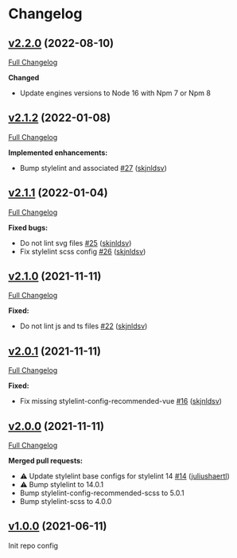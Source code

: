 # Changelog

## [v2.2.0](https://github.com/nextcloud/stylelint-config/tree/v2.2.0) (2022-08-10)

[Full Changelog](https://github.com/nextcloud/stylelint-config/compare/v2.1.2...v2.2.0)

**Changed**

- Update engines versions to Node 16 with Npm 7 or Npm 8

## [v2.1.2](https://github.com/nextcloud/stylelint-config/tree/v2.1.2) (2022-01-08)

[Full Changelog](https://github.com/nextcloud/stylelint-config/compare/v2.1.1...v2.1.2)

**Implemented enhancements:**

- Bump stylelint and associated [\#27](https://github.com/nextcloud/stylelint-config/pull/27) ([skjnldsv](https://github.com/skjnldsv))

## [v2.1.1](https://github.com/nextcloud/stylelint-config/tree/v2.1.1) (2022-01-04)

[Full Changelog](https://github.com/nextcloud/stylelint-config/compare/v2.1.0...v2.1.1)

**Fixed bugs:**

- Do not lint svg files [\#25](https://github.com/nextcloud/stylelint-config/pull/25) ([skjnldsv](https://github.com/skjnldsv))
- Fix stylelint scss config [\#26](https://github.com/nextcloud/stylelint-config/pull/26) ([skjnldsv](https://github.com/skjnldsv))

## [v2.1.0](https://github.com/nextcloud/stylelint-config/tree/v2.1.0) (2021-11-11)

[Full Changelog](https://github.com/nextcloud/stylelint-config/compare/v2.0.1...v2.1.0)

**Fixed:**

- Do not lint js and ts files [\#22](https://github.com/nextcloud/stylelint-config/pull/22) ([skjnldsv](https://github.com/skjnldsv))

## [v2.0.1](https://github.com/nextcloud/stylelint-config/tree/v2.0.1) (2021-11-11)

[Full Changelog](https://github.com/nextcloud/stylelint-config/compare/v2.0.0...v2.0.1)

**Fixed:**

- Fix missing stylelint-config-recommended-vue [\#16](https://github.com/nextcloud/stylelint-config/pull/16) ([skjnldsv](https://github.com/skjnldsv))

## [v2.0.0](https://github.com/nextcloud/stylelint-config/tree/v2.0.0) (2021-11-11)

[Full Changelog](https://github.com/nextcloud/stylelint-config/compare/v1.0.0...v2.0.0)

**Merged pull requests:**

- ⚠️ Update stylelint base configs for stylelint 14 [\#14](https://github.com/nextcloud/stylelint-config/pull/14) ([juliushaertl](https://github.com/juliushaertl))
- ⚠️ Bump stylelint to 14.0.1
- Bump stylelint-config-recommended-scss to 5.0.1
- Bump stylelint-scss to 4.0.0

## [v1.0.0](https://github.com/nextcloud/stylelint-config/tree/v1.0.0) (2021-06-11)

Init repo config
